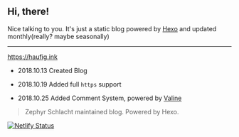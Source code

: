 ## Hi, there!

Nice talking to you. It's just a static blog powered by [Hexo](https://hexo.io) and updated monthly(really? maybe seasonally)

---

https://haufig.ink

* 2018.10.13 Created Blog

* 2018.10.19 Added full `https` support

* 2018.10.25 Added Comment System, powered by [Valine](https://valine.js.org) 

> Zephyr Schlacht maintained blog. Powered by Hexo.

[![Netlify Status](https://api.netlify.com/api/v1/badges/7b364751-1284-436e-a3c7-4cdce7351a1b/deploy-status)](https://app.netlify.com/sites/rocinantie/deploys)